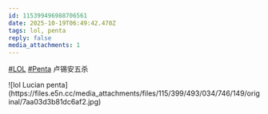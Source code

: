 ```yaml
---
id: 115399496988706561
date: 2025-10-19T06:49:42.470Z
tags: lol, penta
reply: false
media_attachments: 1
---
```


<p><a href="https://e5n.cc/tags/LOL" class="mention hashtag" rel="tag">#<span>LOL</span></a> <a href="https://e5n.cc/tags/Penta" class="mention hashtag" rel="tag">#<span>Penta</span></a> 卢锡安五杀</p>
![lol Lucian penta](https://files.e5n.cc/media_attachments/files/115/399/493/034/746/149/original/7aa03d3b81dc6af2.jpg)
